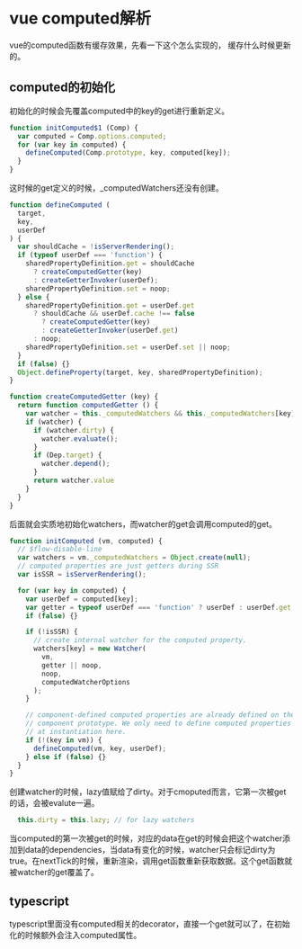 # vue computed解析

vue的computed函数有缓存效果，先看一下这个怎么实现的， 缓存什么时候更新的。

## computed的初始化
初始化的时候会先覆盖computed中的key的get进行重新定义。
```javascript
function initComputed$1 (Comp) {
  var computed = Comp.options.computed;
  for (var key in computed) {
    defineComputed(Comp.prototype, key, computed[key]);
  }
}
```
这时候的get定义的时候，_computedWatchers还没有创建。
```javascript
function defineComputed (
  target,
  key,
  userDef
) {
  var shouldCache = !isServerRendering();
  if (typeof userDef === 'function') {
    sharedPropertyDefinition.get = shouldCache
      ? createComputedGetter(key)
      : createGetterInvoker(userDef);
    sharedPropertyDefinition.set = noop;
  } else {
    sharedPropertyDefinition.get = userDef.get
      ? shouldCache && userDef.cache !== false
        ? createComputedGetter(key)
        : createGetterInvoker(userDef.get)
      : noop;
    sharedPropertyDefinition.set = userDef.set || noop;
  }
  if (false) {}
  Object.defineProperty(target, key, sharedPropertyDefinition);
}

function createComputedGetter (key) {
  return function computedGetter () {
    var watcher = this._computedWatchers && this._computedWatchers[key];
    if (watcher) {
      if (watcher.dirty) {
        watcher.evaluate();
      }
      if (Dep.target) {
        watcher.depend();
      }
      return watcher.value
    }
  }
}
```

后面就会实质地初始化watchers，而watcher的get会调用computed的get。
```javascript
function initComputed (vm, computed) {
  // $flow-disable-line
  var watchers = vm._computedWatchers = Object.create(null);
  // computed properties are just getters during SSR
  var isSSR = isServerRendering();

  for (var key in computed) {
    var userDef = computed[key];
    var getter = typeof userDef === 'function' ? userDef : userDef.get;
    if (false) {}

    if (!isSSR) {
      // create internal watcher for the computed property.
      watchers[key] = new Watcher(
        vm,
        getter || noop,
        noop,
        computedWatcherOptions
      );
    }

    // component-defined computed properties are already defined on the
    // component prototype. We only need to define computed properties defined
    // at instantiation here.
    if (!(key in vm)) {
      defineComputed(vm, key, userDef);
    } else if (false) {}
  }
}
```
创建watcher的时候，lazy值赋给了dirty。对于cmoputed而言，它第一次被get的话，会被evalute一遍。
```javascript
  this.dirty = this.lazy; // for lazy watchers
```

当computed的第一次被get的时候，对应的data在get的时候会把这个watcher添加到data的dependencies，当data有变化的时候，watcher只会标记dirty为true。在nextTick的时候，重新渲染，调用get函数重新获取数据。这个get函数就被watcher的get覆盖了。

## typescript
typescript里面没有computed相关的decorator，直接一个get就可以了，在初始化的时候额外会注入computed属性。
